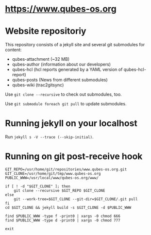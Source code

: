 # https://www.qubes-os.org

# Website repositoriy

This repository consists of a jekyll site and several git submodules 
for content:

- qubes-attachment (~32 MB)
- qubes-author (information about our developers)
- qubes-hcl (hcl reports generated by a YAML version of qubes-hcl-report)
- qubes-posts (News from different submodules)
- qubes-wiki (trac2gitsync)

Use `git clone --recursive` to check out submodules, too.

Use `git submodule foreach git pull` to update submodules.

# Running jekyll on your localhost

Run `jekyll s -V --trace (--skip-initial)`.

# Running on git post-receive hook

```
GIT_REPO=/usr/home/git/repositories/www.qubes-os.org.git
GIT_CLONE=/usr/home/git/tmp/www.qubes-os.org
PUBLIC_WWW=/usr/local/www/qubes-os.org/www/

if [ ! -d "$GIT_CLONE" ]; then
    git clone --recursive $GIT_REPO $GIT_CLONE
else
    git --work-tree=$GIT_CLONE --git-dir=$GIT_CLONE/.git pull
fi
cd $GIT_CLONE && jekyll build -s $GIT_CLONE -d $PUBLIC_WWW

find $PUBLIC_WWW -type f -print0 | xargs -0 chmod 666
find $PUBLIC_WWW -type d -print0 | xargs -0 chmod 777

exit
```
